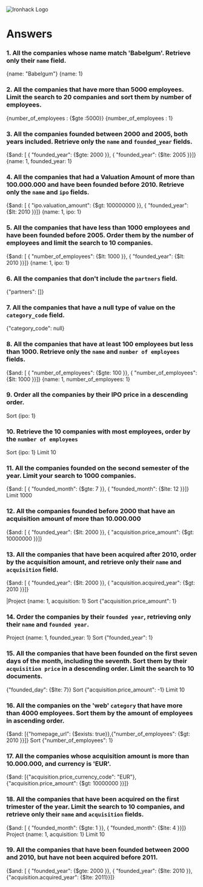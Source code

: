 ![Ironhack Logo](https://i.imgur.com/1QgrNNw.png)

# Answers

### 1. All the companies whose name match 'Babelgum'. Retrieve only their `name` field.

{name: "Babelgum"}
{name: 1}

### 2. All the companies that have more than 5000 employees. Limit the search to 20 companies and sort them by **number of employees**.

{number_of_employees : {$gte :5000}}
{number_of_employees : 1}

### 3. All the companies founded between 2000 and 2005, both years included. Retrieve only the `name` and `founded_year` fields.

{$and: [ { "founded_year": {$gte: 2000 }}, { "founded_year": {$lte: 2005 }}]}
{name: 1, founded_year: 1}

### 4. All the companies that had a Valuation Amount of more than 100.000.000 and have been founded before 2010. Retrieve only the `name` and `ipo` fields.

{$and: [ { "ipo.valuation_amount": {$gt: 100000000 }}, { "founded_year": {$lt: 2010 }}]}
{name: 1, ipo: 1}

### 5. All the companies that have less than 1000 employees and have been founded before 2005. Order them by the number of employees and limit the search to 10 companies.

{$and: [ { "number_of_employees": {$lt: 1000 }}, { "founded_year": {$lt: 2010 }}]}
{name: 1, ipo: 1}

### 6. All the companies that don't include the `partners` field.

{"partners": []}

### 7. All the companies that have a null type of value on the `category_code` field.

{"category_code": null}

### 8. All the companies that have at least 100 employees but less than 1000. Retrieve only the `name` and `number of employees` fields.

{$and: [ { "number_of_employees": {$gte: 100 }}, { "number_of_employees": {$lt: 1000 }}]}
{name: 1, number_of_employees: 1}

### 9. Order all the companies by their IPO price in a descending order.

Sort  {ipo: 1}

### 10. Retrieve the 10 companies with most employees, order by the `number of employees`

Sort  {ipo: 1}
Limit 10

### 11. All the companies founded on the second semester of the year. Limit your search to 1000 companies.

{$and: [ { "founded_month": {$gte: 7 }}, { "founded_month": {$lte: 12 }}]}
Limit 1000

### 12. All the companies founded before 2000 that have an acquisition amount of more than 10.000.000

{$and: [ { "founded_year": {$lt: 2000 }}, { "acquisition.price_amount": {$gt: 10000000 }}]}

### 13. All the companies that have been acquired after 2010, order by the acquisition amount, and retrieve only their `name` and `acquisition` field.

{$and: [ { "founded_year": {$lt: 2000 }}, { "acquisition.acquired_year": {$gt: 2010 }}]}

|Project {name: 1, acquisition: 1}
Sort     {"acquisition.price_amount": 1}
 
### 14. Order the companies by their `founded year`, retrieving only their `name` and `founded year`.

Project  {name: 1, founded_year: 1}
Sort     {"founded_year": 1}

### 15. All the companies that have been founded on the first seven days of the month, including the seventh. Sort them by their `acquisition price` in a descending order. Limit the search to 10 documents.

{"founded_day": {$lte: 7}}
Sort {"acquisition.price_amount": -1}
Limit 10

### 16. All the companies on the 'web' `category` that have more than 4000 employees. Sort them by the amount of employees in ascending order.

{$and: [{"homepage_url": {$exists: true}},{"number_of_employees": {$gt: 2010 }}]}
Sort {"number_of_employees": 1}

### 17. All the companies whose acquisition amount is more than 10.000.000, and currency is 'EUR'.

{$and: [{"acquisition.price_currency_code": "EUR"},{"acquisition.price_amount": {$gt: 10000000 }}]}

### 18. All the companies that have been acquired on the first trimester of the year. Limit the search to 10 companies, and retrieve only their `name` and `acquisition` fields.

{$and: [ { "founded_month": {$gte: 1 }}, { "founded_month": {$lte: 4 }}]}
Project {name: 1, acquisition: 1}
Limit 10

### 19. All the companies that have been founded between 2000 and 2010, but have not been acquired before 2011.

{$and: [ { "founded_year": {$gte: 2000 }}, { "founded_year": {$lte: 2010 }}, {"acquisition.acquired_year": {$lte: 2011}}]}
